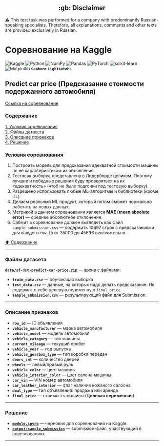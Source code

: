 <h2 align="center">:gb: Disclaimer</h2>

:warning: This test task was performed for a company with predominantly
Russian-speaking specialists. Therefore, all explanations, comments and other
texts are provided exclusively in Russian.

# Соревнование на Kaggle #

![Kaggle](https://img.shields.io/badge/Kaggle-035a7d?style=plastic&logo=kaggle&logoColor=white)
![Python](https://img.shields.io/badge/python-3670A0?style=plastic&logo=python&logoColor=ffdd54)
![NumPy](https://img.shields.io/badge/numpy-%23013243.svg?style=plastic&logo=numpy&logoColor=white)
![Pandas](https://img.shields.io/badge/pandas-%23150458.svg?style=plastic&logo=pandas&logoColor=white)
![PyTorch](https://img.shields.io/badge/PyTorch-%23EE4C2C.svg?style=plastic&logo=PyTorch&logoColor=white)
![scikit-learn](https://img.shields.io/badge/scikit--learn-%23F7931E.svg?style=plastic&logo=scikit-learn&logoColor=white)
![Matplotlib](https://img.shields.io/badge/Matplotlib-%23ffffff.svg?style=plastic&logo=Matplotlib&logoColor=black)
**`Seaborn`**
**`LightAutoML`**

## Predict car price (Предсказание стоимости подержанного автомобиля) ##

[Ссылка на соревнование](https://www.kaggle.com/competitions/sf-dst-predict-car-price)

### Содержание ###

[1. Условия соревнования](#условия-соревнования)    
[2. Файлы датасета](#файлы-датасета)    
[3. Описание признаков](#описание-признаков)    
[4. Решение](#решение)    

### Условия соревнования ###

1. Построить модель для предсказания адекватной стоимости машины по её
характеристикам из объявления.
2. Тестовая выборка представлена в Лидерборде целиком. Поэтому лучшие и победные
решения буду проверяться на их &laquo;адекватность&raquo; (чтоб не было подгонки
под тестовую выборку).
3. Разрешено использовать любые ML-алгоритмы и библиотеки (кроме DL).
4. Делаем реальный ML продукт, который потом сможет нормально работать на новых
данных.
5. Метрикой в данном соревновании является **MAE (mean absolute error)**&nbsp;&mdash;
среднее абсолютное отклонение.
6. Сабмит в соревнование должен выглядеть как файл `sample_submission.csv`&nbsp;&mdash;
содержать 10697 строк с предсказаниями для каждого `row_ID` от 35000 до 45696
включительно.

[:arrow_up: Содержание](#содержание)

----

### Файлы датасета ###

[**`data/sf-dst-predict-car-price.zip`**](data/sf-dst-predict-car-price.zip)&nbsp;&mdash;
архив с файлами:

- **`train_data.csv`**&nbsp;&mdash; обучающая выборка
- **`test_data.csv`**&nbsp;&mdash; данные, на которых надо делать предсказание.
Не содержат в себе целевую переменную `final_price`.
- **`sample_submission.csv`**&nbsp;&mdash; результирующий файл для Submission.

----

### Описание признаков ###

- **`row_id`**&nbsp;&mdash; ID объявления
- **`vehicle_manufacturer`**&nbsp;&mdash; марка автомобиля
- **`vehicle_model`**&nbsp;&mdash; модель автомобиля
- **`vehicle_category`**&nbsp;&mdash; тип машины
- **`current_mileage`**&nbsp;&mdash; текущий пробег
- **`vehicle_year`**&nbsp;&mdash; год выпуска
- **`vehicle_gearbox_type`**&nbsp;&mdash; тип коробки передач
- **`doors_cnt`**&nbsp;&mdash; количество дверей
- **`wheels`**&nbsp;&mdash; левый/правый руль
- **`vehicle_color`**&nbsp;&mdash; цвет машины
- **`vehicle_interior_color`**&nbsp;&mdash; цвет салона машины
- **`car_vin`**&nbsp;&mdash; VIN номер автомобиля
- **`car_leather_interior`**&nbsp;&mdash; флаг наличия кожаного салоона
- **`deal_type`**&nbsp;&mdash; тип объявления: продажа или аренда
- **`final_price`**&nbsp;&mdash; стоимость машины (**Целевая переменная**)

----

### Решение ###

- [**`module.ipynb`**](module.ipynb)&nbsp;&mdash; черновик для соревнований на Kaggle.
- [**`output/sample_submission`**](output/sample_submission.csv)&nbsp;&mdash;
submission-файл, участвующий в соревнованиях.

----
